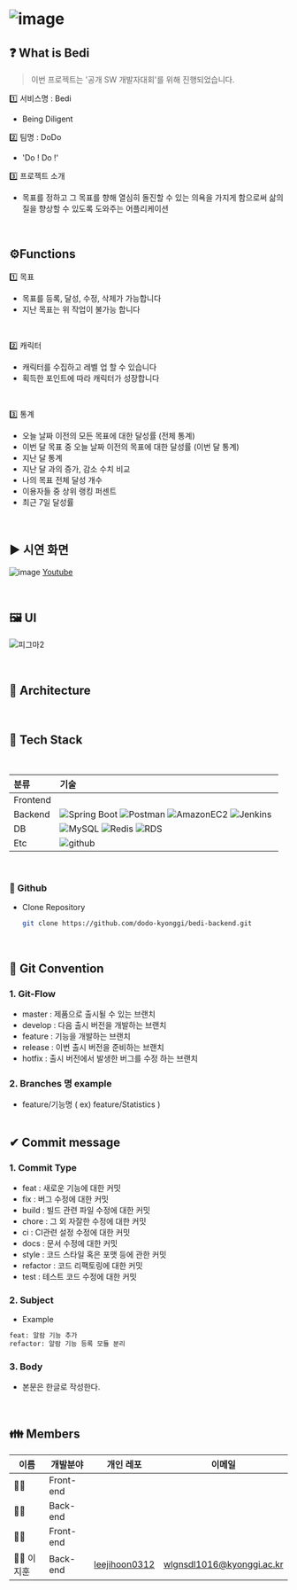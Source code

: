 # ![image](https://user-images.githubusercontent.com/82079111/191252506-45bf2190-af8a-45b3-af78-f21291179066.png)

## **❓ What is Bedi**

> 이번 프로젝트는 '공개 SW 개발자대회'를 위해 진행되었습니다.

1️⃣ 서비스명 : Bedi

- Being Diligent


2️⃣ 팀명 : DoDo

- 'Do ! Do !'

3️⃣ 프로젝트 소개

- 목표를 정하고 그 목표를 향해 열심히 돌진할 수 있는 의욕을 가지게 함으로써 삶의 질을 향상할 수 있도록 도와주는 어플리케이션



<br>

## **⚙Functions**

1️⃣ 목표

- 목표를 등록, 달성, 수정, 삭제가 가능합니다 
- 지난 목표는 위 작업이 불가능 합니다
<br>

2️⃣ 캐릭터

- 캐릭터를 수집하고 레벨 업 할 수 있습니다
- 획득한 포인트에 따라 캐릭터가 성장합니다


<br>

3️⃣ 통계

- 오늘 날짜 이전의 모든 목표에 대한 달성률 (전체 통계)
- 이번 달 목표 중 오늘 날짜 이전의 목표에 대한 달성률 (이번 달 통계)
- 지난 달 통계
- 지난 달 과의 증가, 감소 수치 비교
- 나의 목표 전체 달성 개수
- 이용자들 중 상위 랭킹 퍼센트
- 최근 7일 달성률

<br>

## **▶️ 시연 화면**
![image](https://user-images.githubusercontent.com/82079111/191255223-174c3ea9-56f9-4c09-8129-8dbc786d4b62.png)
[Youtube](https://www.youtube.com/watch?v=jEoeNd7pips) 

<br>

## **🖼 UI**
![피그마2](https://user-images.githubusercontent.com/82079111/191254898-2bced0e3-f2ef-4bb4-9170-0d5ea61dd6f5.png)

     
<br>

## **👷 Architecture**


<br>

## **🔨 Tech Stack**

<br>

| 분류          | 기술                                                                                                                                                                                                                                                                                                                                                                                                                                                                                       |
| :------------ | :----------------------------------------------------------------------------------------------------------------------------------------------------------------------------------------------------------------------------------------------------------------------------------------------------------------------------------------------------------------------------------------------------------------------------------------------------------------------------------------- |
| Frontend   |                                                                                                              |
| Backend   | ![Spring Boot](https://img.shields.io/badge/Spring%20Boot-6DB33F?logo=SpringBoot&logoColor=white) ![Postman](https://img.shields.io/badge/Postman-FF6C37?logo=Postman&logoColor=white) ![AmazonEC2](https://img.shields.io/badge/Amazon%20EC2-FF9900?logo=AmazonEC2&logoColor=white)   ![Jenkins](https://img.shields.io/badge/Jenkins-D24939?logo=Jenkins&logoColor=white)   ![]()   |
| DB |  ![MySQL](https://img.shields.io/badge/MySQL-4479A1?logo=MySQL&logoColor=white)  ![Redis](https://img.shields.io/badge/Redis-DC382D?logo=Redis&logoColor=white) ![RDS](https://img.shields.io/badge/Amazon%20RDS-527FFF?logo=AmazonRDS&logoColor=white) |
| Etc           | ![github](https://img.shields.io/badge/GitHub-181717?logo=GitHub&logoColor=white) ![]()  |
<br>


### **🔗 Github**

- Clone Repository

  ```bash
  git clone https://github.com/dodo-kyonggi/bedi-backend.git
  ```

<br>

## **📌 Git Convention**

### 1. Git-Flow

- master : 제품으로 출시될 수 있는 브랜치
- develop : 다음 출시 버전을 개발하는 브랜치
- feature : 기능을 개발하는 브랜치
- release : 이번 출시 버전을 준비하는 브랜치
- hotfix : 출시 버전에서 발생한 버그를 수정 하는 브랜치

### 2. Branches 명 example

- feature/기능명 ( ex) feature/Statistics )  
  <br>

## **✔ Commit message**

### 1. Commit Type

- feat : 새로운 기능에 대한 커밋
- fix : 버그 수정에 대한 커밋
- build : 빌드 관련 파일 수정에 대한 커밋
- chore : 그 외 자잘한 수정에 대한 커밋
- ci : CI관련 설정 수정에 대한 커밋
- docs : 문서 수정에 대한 커밋
- style : 코드 스타일 혹은 포맷 등에 관한 커밋
- refactor : 코드 리팩토링에 대한 커밋
- test : 테스트 코드 수정에 대한 커밋

### 2. Subject

- Example

```xml
feat: 알람 기능 추가
refactor: 알람 기능 등록 모듈 분리
```

### 3. Body

- 본문은 한글로 작성한다.

<br>

## **👪 Members**

| 이름     | 개발분야  | 개인 레포                                         | 이메일                    |
| -------- | --------- | ------------------------------------------------- | ------------------------- |
| 👩‍💻 | Front-end |          |       |
| 👩‍💻 | Back-end  |                   |        |
| 👩‍💻 | Front-end |            |         |
| 🧙‍♂️ 이지훈 | Back-end  | [leejihoon0312](https://github.com/leejihoon0312) | wlgnsdl1016@kyonggi.ac.kr |



